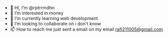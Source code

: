 - 👋 Hi, I’m @rptrrmdhn
- 👀 I’m interested in money
- 🌱 I’m currently learning web development
- 💞️ I’m looking to collaborate on i don't know
- 📫 How to reach me just sent a email on my email rafi211005@gmail.com

<!---
rptrrmdhn/rptrrmdhn is a ✨ special ✨ repository because its `README.md` (this file) appears on your GitHub profile.
You can click the Preview link to take a look at your changes.
--->
